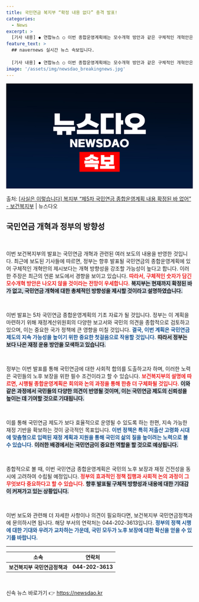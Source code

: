 ```yaml
---
title: 국민연금 복지부 “확정 내용 없다” 충격 발표!
categories:
  - News
excerpt: >
  [기사 내용] ◆ 연합뉴스 ○ 이번 종합운영계획에는 모수개혁 방안과 같은 구체적인 개혁안은 나오지 않을 것이…
feature_text: >
  ## navernews 실시간 뉴스 속보입니다.

  [기사 내용] ◆ 연합뉴스 ○ 이번 종합운영계획에는 모수개혁 방안과 같은 구체적인 개혁안은 나오지 않을 것이…
image: '/assets/img/newsdao_breakingnews.jpg'
---
```


![뉴스다오 속보](/assets/img/newsdao_breakingnews.jpg)

<p>출처: <a href="https://newsdao.kr/2279" rel="dofollow">[사실은 이렇습니다] 복지부 “제5차 국민연금 종합운영계획 내용 확정된 바 없어” - 보건복지부</a> | 뉴스다오</p>

<h2 data-ke-size="size26">국민연금 개혁과 정부의 방향성</h2>

<p data-ke-size="size16">&nbsp;</p>

이번 보건복지부의 발표는 국민연금 개혁과 관련된 여러 보도의 내용을 반영한 것입니다. 최근에 보도된 기사들에 따르면, 정부는 향후 발표될 국민연금의 종합운영계획에 있어 구체적인 개혁안의 제시보다는 개혁 방향성을 강조할 가능성이 높다고 합니다. 이러한 주장은 최근의 언론 보도에서 경향을 보이고 있습니다. <b><span style="color: #ee2323;">따라서, 구체적인 숫자가 담긴 모수개혁 방안은 나오지 않을 것이라는 전망이 우세합니다.</span></b> <b><span style="background-color: #21538527;">복지부는 현재까지 확정된 바가 없고, 국민연금 개혁에 대한 총체적인 방향성을 제시할 것이라고 설명하였습니다.</span></b>

<p data-ke-size="size16">&nbsp;</p>

이번 발표는 5차 국민연금 종합운영계획의 기초 자료가 될 것입니다. 정부는 이 계획을 마련하기 위해 재정계산위원회의 다양한 보고서와 국민의 의견을 종합적으로 검토하고 있으며, 이는 중요한 국가 정책에 큰 영향을 미칠 것입니다. <b><span style="color: #1a5490;">결국, 이번 계획은 국민연금 제도의 지속 가능성을 높이기 위한 중요한 첫걸음으로 작용할 것입니다.</span></b> <b><span style="background-color: #21538527;">따라서 정부는 보다 나은 재정 운용 방안을 모색하고 있습니다.</span></b>

<p data-ke-size="size16">&nbsp;</p>

정부는 이번 발표를 통해 국민연금에 대한 사회적 합의를 도출하고자 하며, 이러한 노력은 국민들의 노후 보장을 위한 필수 조건이라고 할 수 있습니다. <b><span style="color: #ee2323;">보건복지부의 설명에 따르면, 시행될 종합운영계획은 회의와 논의 과정을 통해 한층 더 구체화될 것입니다.</span></b> <b><span style="background-color: #21538527;">이와 같은 과정에서 국민들의 다양한 의견이 반영될 것이며, 이는 국민연금 제도의 신뢰성을 높이는 데 기여할 것으로 기대됩니다.</span></b>

<p data-ke-size="size16">&nbsp;</p>

이를 통해 국민연금 제도가 보다 효율적으로 운영될 수 있도록 하는 한편, 지속 가능한 재정 기반을 확보하는 것이 궁극적인 목표입니다. <b><span style="color: #1a5490;">이번 정책은 특히 저출산 고령화 시대에 맞춤형으로 입력된 재정 계획과 지원을 통해 국민의 삶의 질을 높이려는 노력으로 볼 수 있습니다.</span></b> <b><span style="background-color: #21538527;">이러한 배경에서는 국민연금이 중요한 역할을 할 것으로 예상됩니다.</span></b>

<p data-ke-size="size16">&nbsp;</p>

종합적으로 볼 때, 이번 국민연금 종합운영계획은 국민의 노후 보장과 재정 건전성을 동시에 고려하여 수립될 예정입니다. <b><span style="color: #ee2323;">정부의 효과적인 정책 집행과 사회적 논의 과정이 그 무엇보다 중요하다고 할 수 있습니다.</span></b> <b><span style="background-color: #21538527;">향후 발표될 구체적 방향성과 내용에 대한 기대감이 커져가고 있는 상황입니다.</span></b> 

<p data-ke-size="size16">&nbsp;</p>

이번 보도와 관련해 더 자세한 사항이나 의견이 필요하다면, 보건복지부 국민연금정책과에 문의하시면 됩니다. 해당 부서의 연락처는 044-202-3613입니다. <b><span style="color: #1a5490;">정부의 정책 시행에 대한 기대와 우려가 교차하는 가운데, 국민 모두가 노후 보장에 대한 확신을 얻을 수 있기를 바랍니다.</span></b> 

<hr>

<table style="width: 100%; text-align: center;">
    <thead>
        <tr>
            <th>소속</th>
            <th>연락처</th>
        </tr>
    </thead>
    <tbody>
        <tr>
            <td><b>보건복지부 국민연금정책과</b></td>
            <td style="text-align: center; height: 17px;"><b>044-202-3613</b></td>
        </tr>
    </tbody>
</table>

<p data-ke-size="size16">&nbsp;</p> 

신속 뉴스 바로가기 👉 <a href="https://newsdao.kr" rel="dofollow">https://newsdao.kr</a>



